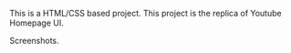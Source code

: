 This is a HTML/CSS based project.
This project is the replica of Youtube Homepage UI.

Screenshots.

